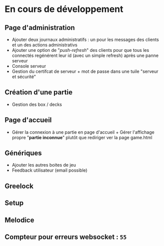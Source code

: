 # En cours de développement

## Page d'administration
 - Ajouter deux journaux administratifs : un pour les messages des clients et un des actions administrativs
 - Ajouter une option de "*push-refresh*" des clients pour que tous les connectés regénérent leur id (avec un simple refresh) après une panne serveur
 - Console serveur
 - Gestion du certifcat de serveur + mot de passe dans une tuile "serveur et sécurité"

## Création d'une partie
 - Gestion des box / decks

## Page d'accueil
 - Gérer la connexion à une partie en page d'accueil + Gérer l'affichage propre "**partie inconnue**" plutôt que rediriger ver la page game.html  

## Génériques
 - Ajouter les autres boites de jeu
 - Feedback utilisateur (email possible)

## Greelock

## Setup

## Melodice

## Compteur pour erreurs websocket : ```55```